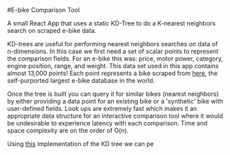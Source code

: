 #E-bike Comparison Tool

A small React App that uses a static KD-Tree to do a K-nearest neighbors search on scraped e-bike data.

KD-trees are useful for performing nearest neighbors searches on data of n-dimensions. In this case we first need a set of scalar points to represent the comparison fields. For an e-bike this was: price, motor power, category, engine position, range, and weight. This data set used in this app contains almost 13,000 points! Each point represents a bike scraped from [here](https://www.greenfinder.de/e-bikes/models/), the self-purported largest e-bike database in the world.

Once the tree is built you can query it for similar bikes (nearest neighbors) by either providing a data point for an existing bike or a 'synthetic' bike with user-defined fields. Look ups are extremely fast which makes it an appropriate data structure for an interactive comparison tool where it would be undesirable to experience latency with each comparison. Time and space complexity are on the order of O(n).

Using [this](https://github.com/mikolalysenko/static-kdtree) implementation of the KD tree we can pe 
